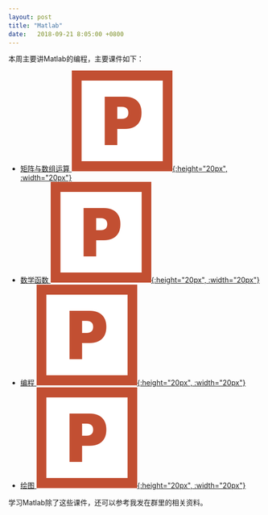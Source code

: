 ```yaml
---
layout: post
title: "Matlab"
date:   2018-09-21 8:05:00 +0800
---
```


本周主要讲Matlab的编程，主要课件如下：

- [矩阵与数组运算 ![课件][ppt_icon]{:height="20px", :width="20px"}][matrix]
- [数学函数 ![课件][ppt_icon]{:height="20px", :width="20px"}][math]
- [编程 ![课件][ppt_icon]{:height="20px", :width="20px"}][programming]
- [绘图 ![课件][ppt_icon]{:height="20px", :width="20px"}][plot]

学习Matlab除了这些课件，还可以参考我发在群里的相关资料。



[ppt_icon]: /assets/images/ppt.svg
[matrix]: /slides/matlab_matrix.ppt
[math]: /slides/matlab_math.ppt
[programming]: /slides/matlab_programming.ppt
[plot]: /slides/matlab_plot.ppt
